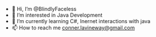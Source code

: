 - 👋 Hi, I’m @BlindlyFaceless
- 👀 I’m interested in Java Development
- 🌱 I’m currently learning C#, Inernet interactions with java
- 📫 How to reach me conner.lavineway@gmail.com

<!---
BlindlyFaceless/BlindlyFaceless is a ✨ special ✨ repository because its `README.md` (this file) appears on your GitHub profile.
You can click the Preview link to take a look at your changes.
--->
